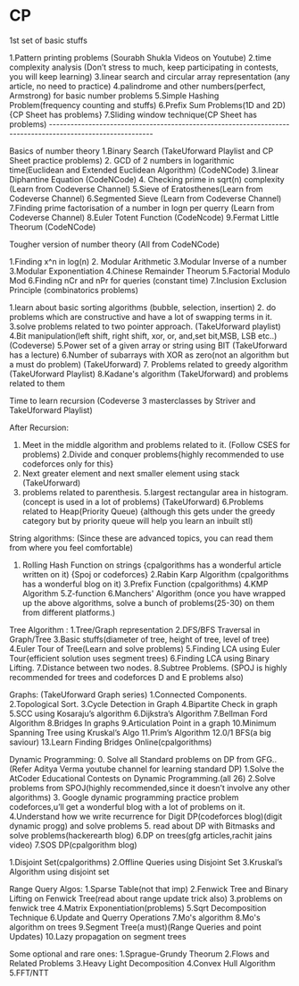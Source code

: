 # CP

1st set of basic stuffs

1.Pattern printing problems (Sourabh Shukla Videos on Youtube)
2.time complexity analysis (Don’t stress to much, keep participating in contests, you will keep learning) 
3.linear search and circular array representation (any article, no need to practice) 
4.palindrome and other numbers(perfect, Armstrong) for basic number problems 
5.Simple Hashing Problem(frequency counting and stuffs) 
6.Prefix Sum Problems(1D and 2D) {CP Sheet has problems} 
7.Sliding window technique(CP Sheet has problems) ----------------------------------------------------------------------------------------------------------- 

Basics of number theory 
1.Binary Search (TakeUforward Playlist and CP Sheet practice problems) 
2. GCD of 2 numbers in logarithmic time(Euclidean and Extended Euclidean Algorithm) (CodeNCode)
3.linear Diphantine Equation (CodeNCode)
4. Checking prime in sqrt(n) complexity (Learn from Codeverse Channel) 
5.Sieve of Eratosthenes(Learn from Codeverse Channel) 
6.Segmented Sieve (Learn from Codeverse Channel)
7.Finding prime factorisation of a number in logn per querry (Learn from Codeverse Channel)
8.Euler Totent Function (CodeNcode)
9.Fermat Little Theorum (CodeNCode) 

Tougher version of number theory (All from CodeNCode) 

1.Finding x^n in log(n) 
2. Modular Arithmetic 
3.Modular Inverse of a number 
3.Modular Exponentiation 
4.Chinese Remainder Theorum 
5.Factorial Modulo Mod 
6.Finding nCr and nPr for queries (constant time) 
7.Inclusion Exclusion Principle (combinatorics problems) 


1.learn about basic sorting algorithms (bubble, selection, insertion) 
2. do problems which are constructive and have a lot of swapping terms in it. 
3.solve problems related to two pointer approach. (TakeUforward playlist) 
4.Bit manipulation(left shift, right shift, xor, or, and,set bit,MSB, LSB etc..) (Codeverse) 
5.Power set of a given array or string using BIT (TakeUforward has a lecture) 
6.Number of subarrays with XOR as zero(not an algorithm but a must do problem) (TakeUforward) 
7. Problems related to greedy algorithm (TakeUforward Playlist) 
8.Kadane's algorithm (TakeUforward) and problems related to them 

Time to learn recursion (Codeverse 3 masterclasses by Striver and TakeUforward Playlist) 

After Recursion: 
1. Meet in the middle algorithm and problems related to it. (Follow CSES for problems)
2.Divide and conquer problems{highly recommended to use codeforces only for this} 
3. Next greater element and next smaller element using stack (TakeUforward)
4. problems related to parenthesis. 
5.largest rectangular area in histogram. (concept is used in a lot of problems) (TakeUforward)
6.Problems related to Heap(Priority Queue) {although this gets under the greedy category but by priority queue will help you learn an inbuilt stl) 

String algorithms: (Since these are advanced topics, you can read them from where you feel comfortable) 
1. Rolling Hash Function on strings {cpalgorithms has a wonderful article written on it) {Spoj or codeforces} 
2.Rabin Karp Algorithm (cpalgorithms has a wonderful blog on it) 
3.Prefix Function (cpalgorithms)
4.KMP Algorithm 
5.Z-function 
6.Manchers' Algorithm (once you have wrapped up the above algorithms, solve a bunch of problems(25-30) on them from different platforms.) 

Tree Algorithm : 
1.Tree/Graph representation 
2.DFS/BFS Traversal in Graph/Tree 
3.Basic stuffs(diameter of tree, height of tree, level of tree) 
4.Euler Tour of Tree(Learn and solve problems) 
5.Finding LCA using Euler Tour{efficient solution uses segment trees)
 6.Finding LCA using Binary Lifting. 7.Distance between two nodes. 
8.Subtree Problems. (SPOJ is highly recommended for trees and codeforces D and E problems also) 


Graphs: (TakeUforward Graph series) 
1.Connected Components. 
2.Topological Sort. 
3.Cycle Detection in Graph 
4.Bipartite Check in graph 
5.SCC using Kosaraju’s algorithm 
6.Dijkstra’s Algorithm 
7.Bellman Ford Algorithm 
8.Bridges In graphs 
9.Articulation Point in a graph 
10.Minimum Spanning Tree using Kruskal’s Algo 
11.Prim’s Algorithm 
12.0/1 BFS(a big saviour) 
13.Learn Finding Bridges Online(cpalgorithms)


Dynamic Programming:
0. Solve all Standard problems on DP from GFG.. (Refer Aditya Verma youtube channel for learning standard DP)
1.Solve the AtCoder Educational Contests on Dynamic Programming.(all 26) 
2.Solve problems from SPOJ(highly recommended,since it doesn’t involve any other algorithms) 
3. Google dynamic programming practice problem codeforces,u’ll get a wonderful blog with a lot of problems on it. 
4.Understand how we write recurrence for Digit DP(codeforces blog)(digit dynamic progg) and solve problems 
5. read about DP with Bitmasks and solve problems(hackerearth blog) 
6.DP on trees(gfg articles,rachit jains video) 
7.SOS DP(cpalgorithm blog) 

1.Disjoint Set(cpalgorithms) 
2.Offline Queries using Disjoint Set
3.Kruskal’s Algorithm using disjoint set 

Range Query Algos: 
1.Sparse Table(not that imp) 
2.Fenwick Tree and Binary Lifting on Fenwick Tree(read about range update trick also) 3.problems on fenwick tree
4.Matrix Exponentiation(problems) 
5.Sqrt Decomposition Technique
6.Update and Querry Operations 
7.Mo's algorithm 
8.Mo's algorithm on trees 
9.Segment Tree(a must)(Range Queries and point Updates)
10.Lazy propagation on segment trees 

Some optional and rare ones: 
1.Sprague-Grundy Theorum 
2.Flows and Related Problems 
3.Heavy Light Decomposition 
4.Convex Hull Algorithm 
5.FFT/NTT

